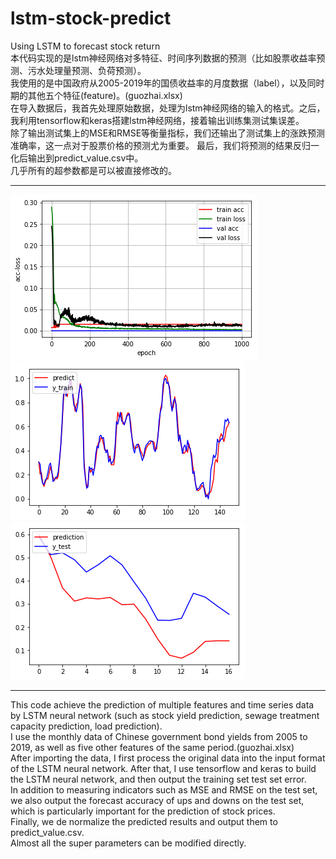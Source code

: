 # lstm-stock-predict
Using LSTM to forecast stock return  
本代码实现的是lstm神经网络对多特征、时间序列数据的预测（比如股票收益率预测、污水处理量预测、负荷预测）。  
我使用的是中国政府从2005-2019年的国债收益率的月度数据（label），以及同时期的其他五个特征(feature)。(guozhai.xlsx)  
在导入数据后，我首先处理原始数据，处理为lstm神经网络的输入的格式。之后，我利用tensorflow和keras搭建lstm神经网络，接着输出训练集测试集误差。  
除了输出测试集上的MSE和RMSE等衡量指标，我们还输出了测试集上的涨跌预测准确率，这一点对于股票价格的预测尤为重要。 
最后，我们将预测的结果反归一化后输出到predict_value.csv中。   
几乎所有的超参数都是可以被直接修改的。  
****
![Image text](https://github.com/stxupengyu/Lstm-stock-predict/blob/master/img-folder/loss.png)  
![Image text](https://github.com/stxupengyu/Lstm-stock-predict/blob/master/img-folder/train.png)  
![Image text](https://github.com/stxupengyu/Lstm-stock-predict/blob/master/img-folder/test.png)  
****
This code achieve the prediction of multiple features and time series data by LSTM neural network (such as stock yield prediction, sewage treatment capacity prediction, load prediction).  
I use the monthly data of Chinese government bond yields from 2005 to 2019, as well as five other features of the same period.(guozhai.xlsx)  
After importing the data, I first process the original data into the input format of the LSTM neural network. After that, I use tensorflow and keras to build the LSTM neural network, and then output the training set test set error.  
In addition to measuring indicators such as MSE and RMSE on the test set, we also output the forecast accuracy of ups and downs on the test set, which is particularly important for the prediction of stock prices.  
Finally, we de normalize the predicted results and output them to predict_value.csv.  
Almost all the super parameters can be modified directly.   
